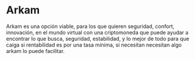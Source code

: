 # Arkam
Arkam es una opción viable, para los que quieren seguridad, confort, innovación, en el mundo virtual con una criptomoneda que puede ayudar a encontrar lo que busca, seguridad, estabilidad, y lo mejor de todo para que caiga si rentabilidad es por una tasa mínima, si necesitan necesitan algo arkam lo puede facilitar.
